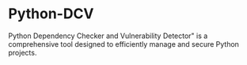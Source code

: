 # Python-DCV
Python Dependency Checker and Vulnerability Detector" is a comprehensive tool designed to efficiently manage and secure Python projects.
